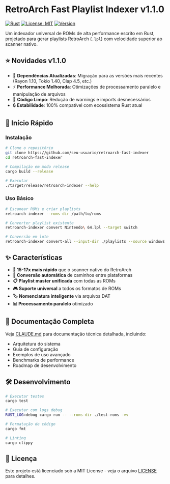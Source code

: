 # RetroArch Fast Playlist Indexer v1.1.0

[![Rust](https://img.shields.io/badge/rust-%23000000.svg?style=for-the-badge&logo=rust&logoColor=white)](https://www.rust-lang.org/)
[![License: MIT](https://img.shields.io/badge/License-MIT-yellow.svg)](https://opensource.org/licenses/MIT)
[![Version](https://img.shields.io/badge/version-1.1.0-brightgreen.svg)](https://github.com/seu-usuario/retroarch-fast-indexer)

Um indexador universal de ROMs de alta performance escrito em Rust, projetado para gerar playlists RetroArch (`.lpl`) com velocidade superior ao scanner nativo.

## ⭐ Novidades v1.1.0
- 🔧 **Dependências Atualizadas**: Migração para as versões mais recentes (Rayon 1.10, Tokio 1.40, Clap 4.5, etc.)
- ⚡ **Performance Melhorada**: Otimizações de processamento paralelo e manipulação de arquivos
- 🧹 **Código Limpo**: Redução de warnings e imports desnecessários
- 🔒 **Estabilidade**: 100% compatível com ecossistema Rust atual

## 🚀 Início Rápido

### Instalação

```bash
# Clone o repositório
git clone https://github.com/seu-usuario/retroarch-fast-indexer
cd retroarch-fast-indexer

# Compilação em modo release
cargo build --release

# Executar
./target/release/retroarch-indexer --help
```

### Uso Básico

```bash
# Escanear ROMs e criar playlists
retroarch-indexer --roms-dir /path/to/roms

# Converter playlist existente
retroarch-indexer convert Nintendo\ 64.lpl --target switch

# Conversão em lote
retroarch-indexer convert-all --input-dir ./playlists --source windows --target switch
```

## ✨ Características

- **🚀 15-17x mais rápido** que o scanner nativo do RetroArch
- **🔄 Conversão automática** de caminhos entre plataformas
- **📋 Playlist master unificada** com todas as ROMs
- **🎮 Suporte universal** a todos os formatos de ROMs
- **🏷️ Nomenclatura inteligente** via arquivos DAT
- **📊 Processamento paralelo** otimizado

## 📖 Documentação Completa

Veja [CLAUDE.md](CLAUDE.md) para documentação técnica detalhada, incluindo:

- Arquitetura do sistema
- Guia de configuração
- Exemplos de uso avançado
- Benchmarks de performance
- Roadmap de desenvolvimento

## 🛠️ Desenvolvimento

```bash
# Executar testes
cargo test

# Executar com logs debug
RUST_LOG=debug cargo run -- --roms-dir ./test-roms -vv

# Formatação de código
cargo fmt

# Linting
cargo clippy
```

## 📝 Licença

Este projeto está licenciado sob a MIT License - veja o arquivo [LICENSE](LICENSE) para detalhes.
